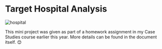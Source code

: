 # Target Hospital Analysis


![hospital](https://github.com/alizay1/target-hospital-analysis/assets/101383537/905552ef-42a3-41a4-9530-39d186043af5)



This mini project was given as part of a homework assignment in my Case Studies course earlier this year. More details can be found in the document itself. 😊
